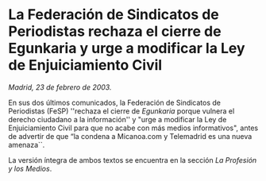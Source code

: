 # La Federación de Sindicatos de Periodistas rechaza el cierre de Egunkaria y urge a modificar la Ley de Enjuiciamiento Civil

*Madrid, 23 de febrero de 2003.*

En sus dos últimos comunicados, la Federación de Sindicatos de Periodistas (FeSP) ''rechaza el cierre de *Egunkaria* porque vulnera el derecho ciudadano a la información'' y "urge a modificar la Ley de Enjuiciamiento Civil para que no acabe con más medios informativos", antes de advertir de que “la condena a Micanoa.com y Telemadrid es una nueva amenaza``.

La versión íntegra de ambos textos se encuentra en la sección *La Profesión y los Medios*.
